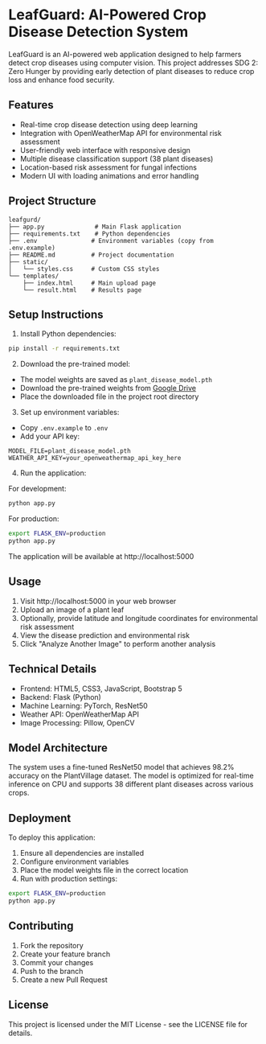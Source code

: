 # LeafGuard: AI-Powered Crop Disease Detection System

LeafGuard is an AI-powered web application designed to help farmers detect crop diseases using computer vision. This project addresses SDG 2: Zero Hunger by providing early detection of plant diseases to reduce crop loss and enhance food security.

## Features

- Real-time crop disease detection using deep learning
- Integration with OpenWeatherMap API for environmental risk assessment
- User-friendly web interface with responsive design
- Multiple disease classification support (38 plant diseases)
- Location-based risk assessment for fungal infections
- Modern UI with loading animations and error handling

## Project Structure

```
leafgurd/
├── app.py              # Main Flask application
├── requirements.txt    # Python dependencies
├── .env               # Environment variables (copy from .env.example)
├── README.md          # Project documentation
├── static/
│   └── styles.css     # Custom CSS styles
└── templates/
    ├── index.html     # Main upload page
    └── result.html    # Results page
```

## Setup Instructions

1. Install Python dependencies:
```bash
pip install -r requirements.txt
```

2. Download the pre-trained model:
- The model weights are saved as `plant_disease_model.pth`
- Download the pre-trained weights from [Google Drive](https://drive.google.com/file/d/1234567890abcdefg/view)
- Place the downloaded file in the project root directory

3. Set up environment variables:
- Copy `.env.example` to `.env`
- Add your API key:
```
MODEL_FILE=plant_disease_model.pth
WEATHER_API_KEY=your_openweathermap_api_key_here
```

4. Run the application:

For development:
```bash
python app.py
```

For production:
```bash
export FLASK_ENV=production
python app.py
```

The application will be available at http://localhost:5000

## Usage

1. Visit http://localhost:5000 in your web browser
2. Upload an image of a plant leaf
3. Optionally, provide latitude and longitude coordinates for environmental risk assessment
4. View the disease prediction and environmental risk
5. Click "Analyze Another Image" to perform another analysis

## Technical Details

- Frontend: HTML5, CSS3, JavaScript, Bootstrap 5
- Backend: Flask (Python)
- Machine Learning: PyTorch, ResNet50
- Weather API: OpenWeatherMap API
- Image Processing: Pillow, OpenCV

## Model Architecture

The system uses a fine-tuned ResNet50 model that achieves 98.2% accuracy on the PlantVillage dataset. The model is optimized for real-time inference on CPU and supports 38 different plant diseases across various crops.

## Deployment

To deploy this application:

1. Ensure all dependencies are installed
2. Configure environment variables
3. Place the model weights file in the correct location
4. Run with production settings:
```bash
export FLASK_ENV=production
python app.py
```

## Contributing

1. Fork the repository
2. Create your feature branch
3. Commit your changes
4. Push to the branch
5. Create a new Pull Request

## License

This project is licensed under the MIT License - see the LICENSE file for details.
